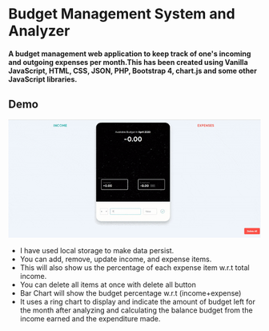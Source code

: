 # Budget Management System and Analyzer

#### A budget management web application to keep track of one's incoming and outgoing expenses per month.This has been created using Vanilla JavaScript, HTML, CSS, JSON, PHP, Bootstrap 4, chart.js and some other JavaScript libraries.

## Demo

<div align='center'>
	<img src='appdemo.gif' />
</div>
 
- I have used local storage to make data persist.
- You can add, remove, update income, and expense items.
- This will also show us the percentage of each expense item w.r.t total 
income.
- You can delete all items at once with delete all button
- Bar Chart will show the budget percentage w.r.t (income+expense)
- It uses a ring chart to display and indicate the amount of budget left for the month after analyzing and calculating the balance budget
 from the income earned and the expenditure made.



